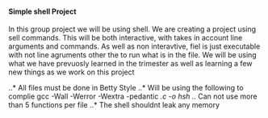 #### Simple shell Project

In this group project we will be using shell. We are creating a project using sell commands. This will be both interactive, with takes in account line arguments and commands. As well as non interavtive, fiel is just executable with not line agruments other the to run what is in the file. We will be using what we have prevuosly learned in the trimester as well as learning a few new things as we work on this project

..* All files must be done in Betty Style
..* Will be using the following to complie gcc -Wall -Werror -Wextra -pedantic *.c -o hsh
..* Can not use more than 5 functions per file
..* The shell shouldnt leak any memory